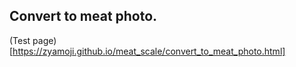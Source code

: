 Convert to meat photo.
----

(Test page)[https://zyamoji.github.io/meat_scale/convert_to_meat_photo.html]